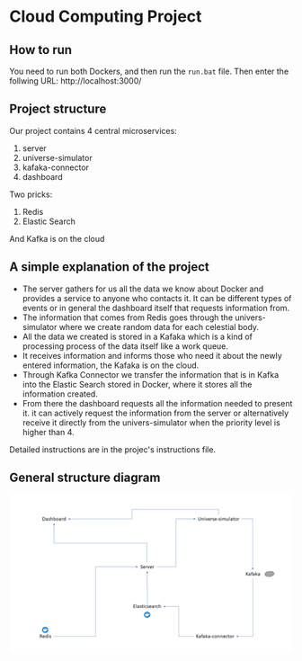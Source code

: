 # Cloud Computing Project


## How to run
You need to run both Dockers, and then run the `run.bat` file.
Then enter the follwing URL: http://localhost:3000/

## Project structure
Our project contains 4 central microservices:
1. server
2. universe-simulator
3. kafaka-connector
4. dashboard

Two pricks:
1. Redis
2. Elastic Search

And Kafka is on the cloud

## A simple explanation of the project
- The server gathers for us all the data we know about Docker and provides a service to anyone who contacts it. It can be different types of events or in general the dashboard itself that requests information from.
- The information that comes from Redis goes through the univers-simulator where we create random data for each celestial body.
- All the data we created is stored in a Kafaka which is a kind of processing process of the data itself like a work queue.
- It receives information and informs those who need it about the newly entered information, the Kafaka is on the cloud.
- Through Kafka Connector we transfer the information that is in Kafka into the Elastic Search stored in Docker, where it stores all the information created.
- From there the dashboard requests all the information needed to present it. it can actively request the information from the server or alternatively receive it directly from the univers-simulator when the priority level is higher than 4.

Detailed instructions are in the projec's instructions file.

## General structure diagram
![enter image description here](https://raw.githubusercontent.com/nofar88/CloudComputingProject/master/General%20structure.png?token=GHSAT0AAAAAACFWXNJWWPYI2JMBU5ONQTVIZGGXIGA)